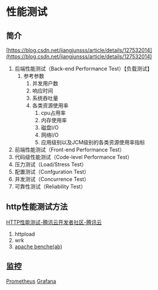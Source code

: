 # 性能测试

## 简介
[https://blog.csdn.net/jiangjunsss/article/details/127532014](https://blog.csdn.net/jiangjunsss/article/details/127532014)
1. 后端性能测试（Back-end Performance Test）【负载测试】
   1. 参考参数
      1. 并发用户数
      2. 响应时间
      3. 系统吞吐量
      4. 各类资源使用率
         1. cpu占用率
         2. 内存使用率
         3. 磁盘I/O
         4. 网络I/O
         5. 应用级别以及JCM级别的各类资源使用率指标
2. 前端性能测试（Front-end Performance Test）
3. 代码级性能测试（Code-level Performance Test）
4. 压力测试（Load/Stress Test）
5. 配置测试（Confguration Test）
6. 并发测试（Concurrence Test）
7. 可靠性测试（Reliability Test）

## http性能测试方法
[HTTP性能测试-腾讯云开发者社区-腾讯云](https://cloud.tencent.com/developer/article/1066196?from=15425&areaSource=102001.1&traceId=aucWA0Xk19nmP7sIJcfZ9)

1. httpload
2. wrk
3. [apache benche(ab)](./ab.md)

## 监控
[Prometheus](Prometheus.md)
[Grafana](Grafana.md)